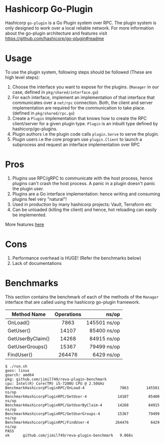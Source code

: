 # Hashicorp Go-Plugin

Hashicorp `go-plugin` is a Go Plugin system over RPC. The plugin system is only designed to work over a local reliable network. For more information about the go-plugin architecture and features visit https://github.com/hashicorp/go-plugin#readme

# Usage

To use the plugin system, following steps should be followed (These are high level steps): 

1. Choose the interface you want to expose for the plugins. (`Manager` in our case, defined in `pkg/shared/interface.go`)
2. For each interface, implement an implementation of that interface that communicates over a `net/rpc` connection. Both, the client and server implementation are required for the communication to take place. (defined in `pkg/shared/rpc.go`)
3. Create a `Plugin` implementation that knows how to create the RPC client/server for a given plugin type. `Plugin` is an inbuilt type defined by hashicorp/go-plugins. 
4. Plugin authors i.e the plugin code calls `plugin.Serve` to serve the plugin.
5. Plugin users i.e the core program use `plugin.Client` to launch a subprocess and request an interface implementation over RPC

# Pros

1. Plugins use RPC/gRPC to communicate with the host process, hence plugins can't crash the host process. A panic in a plugin doesn't panic the plugin user.
2. Plugins are a Go interface implementation: hence writing and consuming plugins feel very "natural"!
3. Used in production by many hashicorp projects: Vault, Terraform etc
4. Can be unloaded (killing the client) and hence, hot reloading can easily be implemented.

More features [here](https://github.com/hashicorp/go-plugin#features)

# Cons
1. Performance overhead is HUGE! (Refer the benchmarks below)
2. Lack of documentations

# Benchmarks

This section contains the benchmark of each of the methods of the `Manager` interface that are called using the hashicorp go-plugin framework.

| Method Name                       | Operations  | ns/op       |
| -------------------------- |:-----------:| -----------:|
| OnLoad()                   | 7863        | 145501 ns/op  |
| GetUser()                  | 14107       | 85400 ns/op |
| GetUserByClaim()           | 14268       | 84915 ns/op |
| GetUserGroups()            | 15367       | 79499 ns/op |
| FindUser()                 | 264476      | 6429 ns/op |


```
$ ./run.sh
goos: linux
goarch: amd64
pkg: github.com/jimil749/reva-plugin-benchmark
cpu: Intel(R) Core(TM) i5-7200U CPU @ 2.50GHz
BenchmarkHashicorpPluginRPC/OnLoad-4         	    7863	    145501 ns/op
BenchmarkHashicorpPluginRPC/GetUser-4        	   14107	     85400 ns/op
BenchmarkHashicorpPluginRPC/GetUserByClaim-4 	   14268	     84915 ns/op
BenchmarkHashicorpPluginRPC/GetUserGroups-4  	   15367	     79499 ns/op
BenchmarkHashicorpPluginRPC/FindUser-4       	  264476	      6429 ns/op
PASS
ok  	github.com/jimil749/reva-plugin-benchmark	9.066s

```